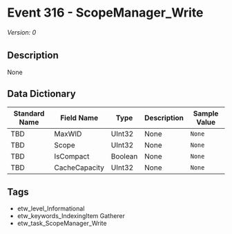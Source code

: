 # Event 316 - ScopeManager_Write
###### Version: 0

## Description
None

## Data Dictionary
|Standard Name|Field Name|Type|Description|Sample Value|
|---|---|---|---|---|
|TBD|MaxWID|UInt32|None|`None`|
|TBD|Scope|UInt32|None|`None`|
|TBD|IsCompact|Boolean|None|`None`|
|TBD|CacheCapacity|UInt32|None|`None`|

## Tags
* etw_level_Informational
* etw_keywords_IndexingItem Gatherer
* etw_task_ScopeManager_Write
